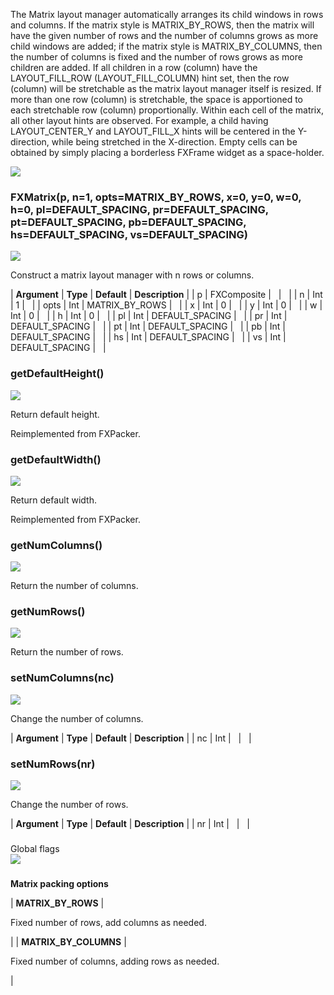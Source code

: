 The Matrix layout manager automatically arranges its child windows in rows and columns. If the matrix style is MATRIX\_BY\_ROWS, then the matrix will have the given number of rows and the number of columns grows as more child windows are added; if the matrix style is MATRIX\_BY\_COLUMNS, then the number of columns is fixed and the number of rows grows as more children are added. If all children in a row (column) have the LAYOUT\_FILL\_ROW (LAYOUT\_FILL\_COLUMN) hint set, then the row (column) will be stretchable as the matrix layout manager itself is resized. If more than one row (column) is stretchable, the space is apportioned to each stretchable row (column) proportionally. Within each cell of the matrix, all other layout hints are observed. For example, a child having LAYOUT\_CENTER\_Y and LAYOUT\_FILL\_X hints will be centered in the Y-direction, while being stretched in the X-direction. Empty cells can be obtained by simply placing a borderless FXFrame widget as a space-holder.

![](https://help.3ds.com/2023/English/DSSIMULIA_Established/SIMACAERefImages/gui-fxmatrix.png)

### FXMatrix(p, n=1, opts=MATRIX\_BY\_ROWS, x=0, y=0, w=0, h=0, pl=DEFAULT\_SPACING, pr=DEFAULT\_SPACING, pt=DEFAULT\_SPACING, pb=DEFAULT\_SPACING, hs=DEFAULT\_SPACING, vs=DEFAULT\_SPACING)  
![](https://help.3ds.com/2023/English/DSSIMULIA_Established/IconsReference/butix_top_wline.png)

Construct a matrix layout manager with n rows or columns.

| **Argument** | **Type** | **Default** | **Description** |
| p | FXComposite |   |   |
| n | Int | 1 |   |
| opts | Int | MATRIX\_BY\_ROWS |   |
| x | Int | 0 |   |
| y | Int | 0 |   |
| w | Int | 0 |   |
| h | Int | 0 |   |
| pl | Int | DEFAULT_SPACING |   |
| pr | Int | DEFAULT_SPACING |   |
| pt | Int | DEFAULT_SPACING |   |
| pb | Int | DEFAULT_SPACING |   |
| hs | Int | DEFAULT_SPACING |   |
| vs | Int | DEFAULT_SPACING |   |

### getDefaultHeight()  
![](https://help.3ds.com/2023/English/DSSIMULIA_Established/IconsReference/butix_top_wline.png)

Return default height.

Reimplemented from FXPacker.

### getDefaultWidth()  
![](https://help.3ds.com/2023/English/DSSIMULIA_Established/IconsReference/butix_top_wline.png)

Return default width.

Reimplemented from FXPacker.

### getNumColumns()  
![](https://help.3ds.com/2023/English/DSSIMULIA_Established/IconsReference/butix_top_wline.png)

Return the number of columns.

### getNumRows()  
![](https://help.3ds.com/2023/English/DSSIMULIA_Established/IconsReference/butix_top_wline.png)

Return the number of rows.

### setNumColumns(nc)  
![](https://help.3ds.com/2023/English/DSSIMULIA_Established/IconsReference/butix_top_wline.png)

Change the number of columns.

| **Argument** | **Type** | **Default** | **Description** |
| nc | Int |   |   |

### setNumRows(nr)  
![](https://help.3ds.com/2023/English/DSSIMULIA_Established/IconsReference/butix_top_wline.png)

Change the number of rows.

| **Argument** | **Type** | **Default** | **Description** |
| nr | Int |   |   |

###   
Global flags  
![](https://help.3ds.com/2023/English/DSSIMULIA_Established/IconsReference/butix_top_wline.png)

### 

**Matrix packing options**

| **MATRIX\_BY\_ROWS** | 

Fixed number of rows, add columns as needed.

 |
| **MATRIX\_BY\_COLUMNS** | 

Fixed number of columns, adding rows as needed.

 |